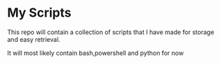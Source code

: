 # My Scripts

This repo will contain a collection of scripts that I have made for storage and easy retrieval.

It will most likely contain bash,powershell and python for now



